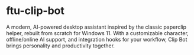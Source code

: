 # ftu-clip-bot
A modern, AI-powered desktop assistant inspired by the classic paperclip helper, rebuilt from scratch for Windows 11. With a customizable character, offline/online AI support, and integration hooks for your workflow, Clip Bot brings personality and productivity together.
